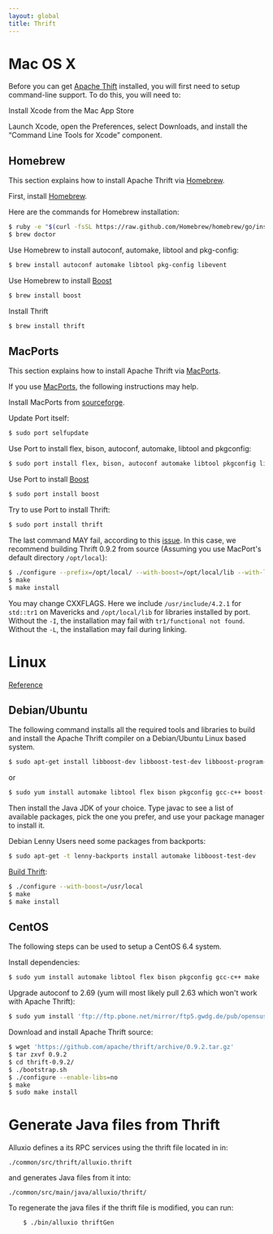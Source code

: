 ```yaml
---
layout: global
title: Thrift
---
```


# Mac OS X

Before you can get [Apache Thift](http://thrift.apache.org) installed, you will first need to setup
command-line support.  To do this, you will need to:

Install Xcode from the Mac App Store

Launch Xcode, open the Preferences, select Downloads, and install
    the “Command Line Tools for Xcode” component.

## Homebrew

This section explains how to install Apache Thrift via [Homebrew](http://brew.sh/).

First, install [Homebrew](http://brew.sh/).

Here are the commands for Homebrew installation:

```bash
$ ruby -e "$(curl -fsSL https://raw.github.com/Homebrew/homebrew/go/install)"
$ brew doctor
```

Use Homebrew to install autoconf, automake, libtool and pkg-config:

```bash
$ brew install autoconf automake libtool pkg-config libevent
```

Use Homebrew to install [Boost](http://www.boost.org/)

```bash
$ brew install boost
```

Install Thrift

```bash
$ brew install thrift
```

## MacPorts

This section explains how to install Apache Thrift via [MacPorts](http://macports.org).

If you use [MacPorts](http://macports.org), the following instructions may help.

Install MacPorts from [sourceforge](http://sourceforge.net/projects/macports/).

Update Port itself:

```bash
$ sudo port selfupdate
```

Use Port to install flex, bison, autoconf, automake, libtool and pkgconfig:

```bash
$ sudo port install flex, bison, autoconf automake libtool pkgconfig libevent
```

Use Port to install [Boost](http://www.boost.org/)

```bash
$ sudo port install boost
```

Try to use Port to install Thrift:

```bash
$ sudo port install thrift
```

The last command MAY fail, according to this [issue](https://trac.macports.org/ticket/41172). In
this case, we recommend building Thrift 0.9.2 from source (Assuming you use MacPort's default
directory `/opt/local`):

```bash
$ ./configure --prefix=/opt/local/ --with-boost=/opt/local/lib --with-libevent=/opt/local/lib CXXFLAGS="-I/usr/include/4.2.1 -L/opt/local/lib"
$ make
$ make install
```

You may change CXXFLAGS. Here we include `/usr/include/4.2.1` for `std::tr1` on Mavericks and
`/opt/local/lib` for libraries installed by port. Without the `-I`, the installation may fail with 
`tr1/functional not found`. Without the `-L`, the installation may fail during linking.

# Linux

[Reference](http://thrift.apache.org/docs/install/)

## Debian/Ubuntu

The following command installs all the required tools and libraries to
build and install the Apache Thrift compiler on a Debian/Ubuntu Linux
based system.

```bash
$ sudo apt-get install libboost-dev libboost-test-dev libboost-program-options-dev libevent-dev automake libtool flex bison pkg-config g++ libssl-dev ant python-dev
```

or

```bash
$ sudo yum install automake libtool flex bison pkgconfig gcc-c++ boost-devel libevent-devel zlib-devel python-devel ruby-devel ant python-dev
```

Then install the Java JDK of your choice. Type javac to see a list of available packages,
pick the one you prefer, and use your package manager to install it.

Debian Lenny Users need some packages from backports:

```bash
$ sudo apt-get -t lenny-backports install automake libboost-test-dev
```

[Build Thrift](http://thrift.apache.org/docs/BuildingFromSource):

```bash
$ ./configure --with-boost=/usr/local
$ make
$ make install
```

## CentOS

The following steps can be used to setup a CentOS 6.4 system.

Install dependencies:

```bash
$ sudo yum install automake libtool flex bison pkgconfig gcc-c++ make
```

Upgrade autoconf to 2.69 (yum will most likely pull 2.63 which won't work with Apache Thrift):

```bash
$ sudo yum install 'ftp://ftp.pbone.net/mirror/ftp5.gwdg.de/pub/opensuse/repositories/home:/monkeyiq:/centos6updates/CentOS_CentOS-6/noarch/autoconf-2.69-12.2.noarch.rpm'
```

Download and install Apache Thrift source:

```bash
$ wget 'https://github.com/apache/thrift/archive/0.9.2.tar.gz'
$ tar zxvf 0.9.2
$ cd thrift-0.9.2/
$ ./bootstrap.sh
$ ./configure --enable-libs=no
$ make
$ sudo make install
```

# Generate Java files from Thrift

Alluxio defines a its RPC services using the thrift file located in in:

    ./common/src/thrift/alluxio.thrift

and generates Java files from it into:

    ./common/src/main/java/alluxio/thrift/

To regenerate the java files if the thrift file is modified, you can run:

```bash
    $ ./bin/alluxio thriftGen
```

